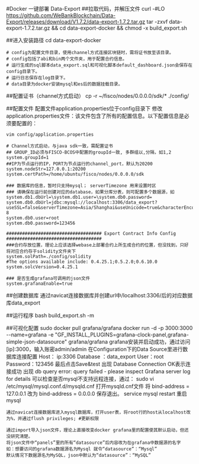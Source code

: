 #Docker 一键部署 Data-Export
##拉取代码，并解压文件
    curl -#LO https://github.com/WeBankBlockchain/Data-Export/releases/download/V1.7.2/data-export-1.7.2.tar.gz
    tar -zxvf data-export-1.7.2.tar.gz && cd data-export-docker && chmod -x build_export.sh

##进入安装路径
    cd data-export-docker

    # config为配置文件目录，使用channel方式连接区块链时，需将证书放至该目录。
    # config包括了abi和bin两个文件夹，用于配置合约信息。
    # 运行生成的sql脚本data_export.sql和可视化脚本default_dashboard.json会保存在config目录下。
    # 运行日志保存在log目录下。
    # data目录为docker安装mysql和es后的数据挂载目录。

##配置证书（channel方式启动）
    cp -r ~/fisco/nodes/0.0.0.0/sdk/* ./config/

##配置文件
    配置文件application.properties位于config目录下
    修改application.properties文件：该文件包含了所有的配置信息。以下配置信息是必须要配置的：
    
    vim config/application.properties

    # Channel方式启动，与java sdk一致，需配置证书
    ## GROUP_ID必须与FISCO-BCOS中配置的groupId一致, 多群组以,分隔，如1,2
    system.groupId=1 
    ##IP为节点运行的IP，PORT为节点运行的channel_port，默认为20200
    system.nodeStr=127.0.0.1:20200
    system.certPath=/home/ubuntu/fisco/nodes/0.0.0.0/sdk 

    ### 数据库的信息，暂时只支持mysql； serverTimezone 用来设置时区
    ### 请确保在运行前创建对应的database，如果分库分表，则可配置多个数据源，如system.db1.dbUrl=\system.db1.user=\system.db0.password=
    system.db0.dbUrl=jdbc:mysql://localhost:3306/data_export?useSSL=false&serverTimezone=Asia/Shanghai&useUnicode=true&characterEncoding=UTF-8
    system.db0.user=root
    system.db0.password=123456

    #################################### Export Contract Info Config ####################################
    ###合约存放位置，理论上应该选择webase上部署合约上所生成合约的位置，但没找到，只好将对应合约存于solidity文件夹下
    system.solPath=./config/solidity
    #The options available include: 0.4.25.1;0.5.2.0;0.6.10.0
    system.solcVersion=0.4.25.1

    ### 是否生成grafana可调用的json文件
    system.grafanaEnable=true

##创建数据库
    通过navicat连接数据库并创建url中/localhost:3306/后的对应数据库data_export

##运行程序
    bash build_export.sh -m

##可视化配置
    sudo docker pull grafana/grafana
    docker run   -d   -p 3000:3000   --name=grafana   -e "GF_INSTALL_PLUGINS=grafana-clock-panel,grafana-simple-json-datasource"   grafana/grafana
    grafana安装并启动成功，通过访问[ip]:3000，输入账密admin/admin
    在Configuration下的Data Source里进行数据库连接配置
    Host： ip:3306
    Database ：data_export
    User：root  Password：123456
    最后点击Save&test 出现 Database Connection OK表示连接成功
    出现 db query error: query failed - please inspect Grafana server log for details 可以检查是否mysql不支持远程连接，通过：
    sudo vi /etc/mysql/mysql.conf.d/mysqld.cnf 打开mysqld.cnf文件
    将 bind-address            = 127.0.0.1 改为 bind-address            = 0.0.0.0 保存退出。
    service mysql restart 重启mysql

    通过navicat连接数据库进入mysql数据库，打开user表，将root行的host从localhost改为%，并通过flush privileges; #更新权限 

    通过import导入json文件，理论上直接改变docker grafana里的配置使其默认启动，但还没研究清楚。 
    将json文件中“panels”里的所有“datasource”后内容改为在grafana中数据源的名字
    如：想要访问的grafana数据源名为Mysql 就令“datasource”：“Mysql”
    默认情况下数据源名为MySQL，json中默认为“datasource”：“MySQL”
